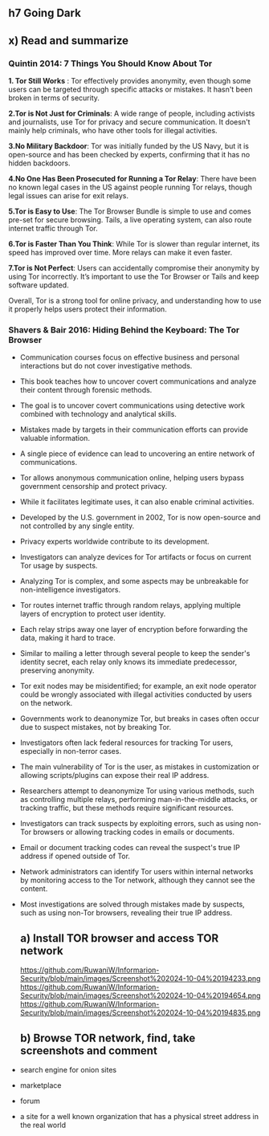 ## h7 Going Dark
## x) Read and summarize
### Quintin 2014: 7 Things You Should Know About Tor

**1. Tor Still Works** : Tor effectively provides anonymity, even though some users can be targeted through specific attacks or mistakes. It hasn't been broken in terms of security.

**2.Tor is Not Just for Criminals**: A wide range of people, including activists and journalists, use Tor for privacy and secure communication. It doesn't mainly help criminals, who have other tools for illegal activities.

**3.No Military Backdoor**: Tor was initially funded by the US Navy, but it is open-source and has been checked by experts, confirming that it has no hidden backdoors.

**4.No One Has Been Prosecuted for Running a Tor Relay**: There have been no known legal cases in the US against people running Tor relays, though legal issues can arise for exit relays.

**5.Tor is Easy to Use**: The Tor Browser Bundle is simple to use and comes pre-set for secure browsing. Tails, a live operating system, can also route internet traffic through Tor.

**6.Tor is Faster Than You Think**: While Tor is slower than regular internet, its speed has improved over time. More relays can make it even faster.

**7.Tor is Not Perfect**: Users can accidentally compromise their anonymity by using Tor incorrectly. It’s important to use the Tor Browser or Tails and keep software updated.

Overall, Tor is a strong tool for online privacy, and understanding how to use it properly helps users protect their information.

### Shavers & Bair 2016: Hiding Behind the Keyboard: The Tor Browser

- Communication courses focus on effective business and personal interactions but do not cover investigative methods.
- This book teaches how to uncover covert communications and analyze their content through forensic methods.
- The goal is to uncover covert communications using detective work combined with technology and analytical skills.
- Mistakes made by targets in their communication efforts can provide valuable information.
- A single piece of evidence can lead to uncovering an entire network of communications.
- Tor allows anonymous communication online, helping users bypass government censorship and protect privacy.
- While it facilitates legitimate uses, it can also enable criminal activities.
- Developed by the U.S. government in 2002, Tor is now open-source and not controlled by any single entity.
- Privacy experts worldwide contribute to its development.
- Investigators can analyze devices for Tor artifacts or focus on current Tor usage by suspects.
- Analyzing Tor is complex, and some aspects may be unbreakable for non-intelligence investigators.
- Tor routes internet traffic through random relays, applying multiple layers of encryption to protect user identity.
- Each relay strips away one layer of encryption before forwarding the data, making it hard to trace.
- Similar to mailing a letter through several people to keep the sender's identity secret, each relay only knows its immediate predecessor, preserving anonymity.
- Tor exit nodes may be misidentified; for example, an exit node operator could be wrongly associated with illegal activities conducted by users on the network.
- Governments work to deanonymize Tor, but breaks in cases often occur due to suspect mistakes, not by breaking Tor.
- Investigators often lack federal resources for tracking Tor users, especially in non-terror cases.
- The main vulnerability of Tor is the user, as mistakes in customization or allowing scripts/plugins can expose their real IP address.
- Researchers attempt to deanonymize Tor using various methods, such as controlling multiple relays, performing man-in-the-middle attacks, or tracking traffic, but these methods require significant resources.
- Investigators can track suspects by exploiting errors, such as using non-Tor browsers or allowing tracking codes in emails or documents.
- Email or document tracking codes can reveal the suspect's true IP address if opened outside of Tor.
- Network administrators can identify Tor users within internal networks by monitoring access to the Tor network, although they cannot see the content.
- Most investigations are solved through mistakes made by suspects, such as using non-Tor browsers, revealing their true IP address.

  ## a) Install TOR browser and access TOR network
  https://github.com/RuwaniW/Informarion-Security/blob/main/images/Screenshot%202024-10-04%20194233.png
  https://github.com/RuwaniW/Informarion-Security/blob/main/images/Screenshot%202024-10-04%20194654.png
  https://github.com/RuwaniW/Informarion-Security/blob/main/images/Screenshot%202024-10-04%20194835.png
  
  ## b) Browse TOR network, find, take screenshots and comment

- search engine for onion sites
- marketplace
- forum
- a site for a well known organization that has a physical street address in the real world
